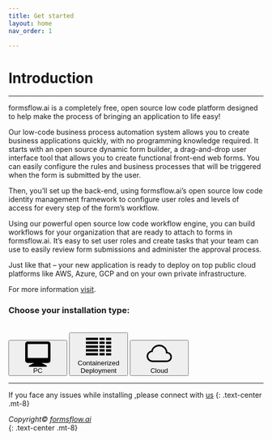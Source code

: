 ```yaml
---
title: Get started
layout: home
nav_order: 1

---
```


# Introduction

---

formsflow.ai is a completely free, open source low code platform designed to help make the process of bringing an application to life easy!

Our low-code business process automation system allows you to create business applications quickly, with no programming knowledge required. It starts with an open source dynamic form builder, a drag-and-drop user interface tool that allows you to create functional front-end web forms. You can easily configure the rules and business processes that will be triggered when the form is submitted by the user.

Then, you’ll set up the back-end, using formsflow.ai’s open source low code identity management framework to configure user roles and levels of access for every step of the form’s workflow.

Using our powerful open source low code workflow engine, you can build workflows for your organization that are ready to attach to forms in formsflow.ai. It’s easy to set user roles and create tasks that your team can use to easily review form submissions and administer the approval process.

Just like that – your new application is ready to deploy on top public cloud platforms like AWS, Azure, GCP and on your own private infrastructure. 

For more information [visit](https://formsflow.ai/). 

### Choose your installation type:  
 
<br>


<span class="fs-8" >
  <a href="/forms-flow-installation-doc/Pages/PC/PC.html" ><button title="PC Installation" type="button" name="button" class="btn btn-pc"> <svg xmlns="http://www.w3.org/2000/svg"  width="100" height="50" fill="currentColor" viewBox="0 0 20 20"><path d="M7 17H2a2 2 0 0 1-2-2V2C0 .9.9 0 2 0h16a2 2 0 0 1 2 2v13a2 2 0 0 1-2 2h-5l4 2v1H3v-1l4-2zM2 2v11h16V2H2z"/></svg>  <br> <span class="svg-label">PC</span> </button></a>
</span>
<span class="fs-8" >
  <a href="/forms-flow-installation-doc/Pages/server/containerized_deployment.html" ><button title="Containerized Deployment" type="button" name="button" class="btn btn-server"><svg role="img" width="100" height="50" fill="currentColor" viewBox="0 0 24 24" xmlns="http://www.w3.org/2000/svg"><path d="M24 18.185v2.274h-4.89v-2.274H24zm-24-.106h11.505v2.274H0zm12.89 0h4.89v2.274h-4.89zm6.221-3.607H24v2.274h-4.89l.001-2.274zM0 14.367h11.505v2.274H0v-2.274zm12.89 0h4.89v2.274h-4.89v-2.274zm6.221-3.346H24v2.273h-4.89l.001-2.273zM0 10.916h11.505v2.271H0v-2.271zm12.89 0h4.89v2.271h-4.89v-2.271zm6.22-3.609H24v2.279h-4.89V7.307zM0 7.206h11.505V9.48H0V7.201zm12.89 0h4.89V9.48h-4.89V7.201zm6.221-3.556H24v2.276h-4.89v-2.28l.001.004zM0 3.541h11.505v2.274H0V3.541zm12.89 0h4.89v2.274h-4.89V3.541z"/></svg> <br><span class="containerized">Containerized <br> Deployment</span> </button></a> 
</span>
<span class="fs-8" >
  <a href="/forms-flow-installation-doc/Pages/cloud/cloud.html" ><button title="Cloud based Installation"  type="button" name="button" class="btn btn-cloud"><svg xmlns="http://www.w3.org/2000/svg"  width="100" height="50" fill="currentColor" class="bi bi-cloud" viewBox="0 0 16 16"> <path d="M4.406 3.342A5.53 5.53 0 0 1 8 2c2.69 0 4.923 2 5.166 4.579C14.758 6.804 16 8.137 16 9.773 16 11.569 14.502 13 12.687 13H3.781C1.708 13 0 11.366 0 9.318c0-1.763 1.266-3.223 2.942-3.593.143-.863.698-1.723 1.464-2.383zm.653.757c-.757.653-1.153 1.44-1.153 2.056v.448l-.445.049C2.064 6.805 1 7.952 1 9.318 1 10.785 2.23 12 3.781 12h8.906C13.98 12 15 10.988 15 9.773c0-1.216-1.02-2.228-2.313-2.228h-.5v-.5C12.188 4.825 10.328 3 8 3a4.53 4.53 0 0 0-2.941 1.1z"/> </svg><br><span class="svg-label">Cloud</span></button></a> 
</span>  

---
If you face any issues while installing ,please connect with [us](https://github.com/AOT-Technologies/forms-flow-ai/issues)
{: .text-center .mt-8}
<br>

  *Copyright© [formsflow.ai](https://formsflow.ai/)*   
  {: .text-center .mt-8}


<script> console.log("hai") </script>